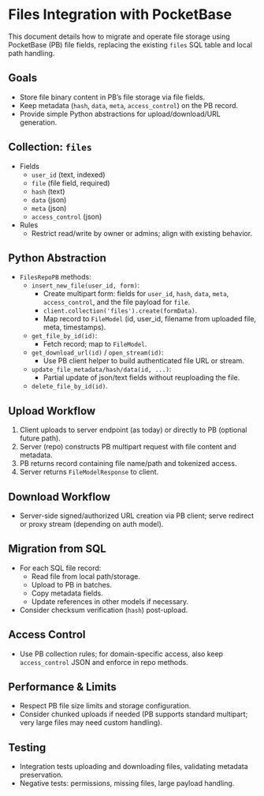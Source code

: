 # Files Integration with PocketBase

This document details how to migrate and operate file storage using PocketBase (PB) file fields, replacing the existing `files` SQL table and local path handling.

## Goals
- Store file binary content in PB’s file storage via file fields.
- Keep metadata (`hash`, `data`, `meta`, `access_control`) on the PB record.
- Provide simple Python abstractions for upload/download/URL generation.

## Collection: `files`
- Fields
  - `user_id` (text, indexed)
  - `file` (file field, required)
  - `hash` (text)
  - `data` (json)
  - `meta` (json)
  - `access_control` (json)
- Rules
  - Restrict read/write by owner or admins; align with existing behavior.

## Python Abstraction
- `FilesRepoPB` methods:
  - `insert_new_file(user_id, form)`:
    - Create multipart form: fields for `user_id`, `hash`, `data`, `meta`, `access_control`, and the file payload for `file`.
    - `client.collection('files').create(formData)`.
    - Map record to `FileModel` (id, user_id, filename from uploaded file, meta, timestamps).
  - `get_file_by_id(id)`:
    - Fetch record; map to `FileModel`.
  - `get_download_url(id)` / `open_stream(id)`:
    - Use PB client helper to build authenticated file URL or stream.
  - `update_file_metadata/hash/data(id, ...)`:
    - Partial update of json/text fields without reuploading the file.
  - `delete_file_by_id(id)`.

## Upload Workflow
1. Client uploads to server endpoint (as today) or directly to PB (optional future path).
2. Server (repo) constructs PB multipart request with file content and metadata.
3. PB returns record containing file name/path and tokenized access.
4. Server returns `FileModelResponse` to client.

## Download Workflow
- Server-side signed/authorized URL creation via PB client; serve redirect or proxy stream (depending on auth model).

## Migration from SQL
- For each SQL file record:
  - Read file from local path/storage.
  - Upload to PB in batches.
  - Copy metadata fields.
  - Update references in other models if necessary.
- Consider checksum verification (`hash`) post-upload.

## Access Control
- Use PB collection rules; for domain-specific access, also keep `access_control` JSON and enforce in repo methods.

## Performance & Limits
- Respect PB file size limits and storage configuration.
- Consider chunked uploads if needed (PB supports standard multipart; very large files may need custom handling).

## Testing
- Integration tests uploading and downloading files, validating metadata preservation.
- Negative tests: permissions, missing files, large payload handling.